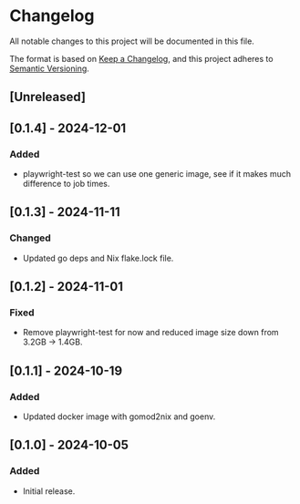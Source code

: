 # Changelog

All notable changes to this project will be documented in this file.

The format is based on [Keep a Changelog](https://keepachangelog.com/en/1.1.0/),
and this project adheres to [Semantic Versioning](https://semver.org/spec/v2.0.0.html).

## [Unreleased]

## [0.1.4] - 2024-12-01

### Added

- playwright-test so we can use one generic image, see if it makes much difference to job times.

## [0.1.3] - 2024-11-11

### Changed

- Updated go deps and Nix flake.lock file.

## [0.1.2] - 2024-11-01

### Fixed

- Remove playwright-test for now and reduced image size down from 3.2GB -> 1.4GB.

## [0.1.1] - 2024-10-19

### Added

- Updated docker image with gomod2nix and goenv.

## [0.1.0] - 2024-10-05

### Added

- Initial release.
